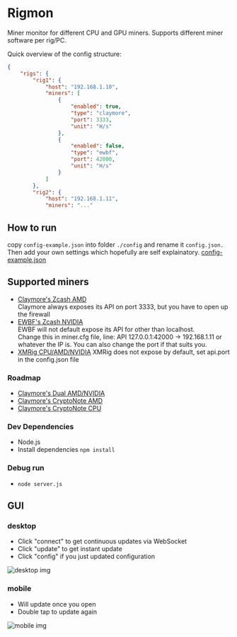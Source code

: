 # Rigmon

Miner monitor for different CPU and GPU miners. Supports different miner software per rig/PC.

Quick overview of the config structure:
```json
{
    "rigs": {
        "rig1": {
            "host": "192.168.1.10",
            "miners": [
                {
                    "enabled": true,
                    "type": "claymore",
                    "port": 3333,
                    "unit": "H/s"
                },
                {
                    "enabled": false,
                    "type": "ewbf",
                    "port": 42000,
                    "unit": "H/s"
                }
            ]
        },
        "rig2": {
            "host": "192.168.1.11",
            "miners": "..."
```

## How to run
copy `config-example.json` into folder `./config` and rename it `config.json.` Then add your own settings which hopefully are self explainatory.
[config-example.json](https://github.com/atlemagnussen/rigmon/blob/master/config-example.json)
## Supported miners
- [Claymore's Zcash AMD](https://bitcointalk.org/index.php?topic=1670733.0)  
Claymore always exposes its API on port 3333, but you have to open up the firewall
- [EWBF's Zcash NVIDIA](https://bitcointalk.org/index.php?topic=1707546.0)  
EWBF will not default expose its API for other than localhost.  
Change this in miner.cfg file, line: API 127.0.0.1:42000 → 192.168.1.11 or whatever the IP is. You can also change the port if that suits you.
- [XMRig CPU/AMD/NVIDIA](https://github.com/xmrig)
XMRig does not expose by default, set api.port in the config.json file
### Roadmap
- [Claymore's Dual AMD/NVIDIA](https://bitcointalk.org/index.php?topic=1433925.0)
- [Claymore's CryptoNote AMD](https://bitcointalk.org/index.php?topic=638915.0)
- [Claymore's CryptoNote CPU](https://bitcointalk.org/index.php?topic=647251.0)
### Dev Dependencies
- Node.js
- Install dependencies `npm install`  
### Debug run
- `node server.js`

## GUI
### desktop
- Click "connect" to get continuous updates via WebSocket
- Click "update" to get instant update
- Click "config" if you just updated configuration

![desktop img](https://s3-eu-west-1.amazonaws.com/atle-static/rigmon-desktop.png)

### mobile
- Will update once you open
- Double tap to update again

![mobile img](https://s3-eu-west-1.amazonaws.com/atle-static/rigmon-mobile.png)
